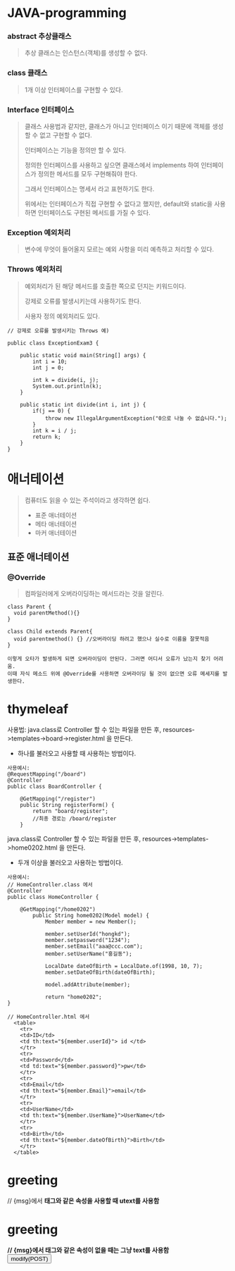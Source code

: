 # JAVA-programming

### abstract 추상클래스
> 추상 클래스는 인스턴스(객체)를 생성할 수 없다.

### class 클래스
> 1개 이상 인터페이스를 구현할 수 있다.

### Interface 인터페이스
> 클래스 사용법과 같지만, 클래스가 아니고 인터페이스 이기 때문에 객체를 생성할 수 없고 구현할 수 없다.
> 
> 인터페이스는 기능을 정의만 할 수 있다. 
> 
> 정의한 인터페이스를 사용하고 싶으면 클래스에서 implements 하여 인터페이스가 정의한 메서드를 모두 구현해줘야 한다.
> 
> 그래서 인터페이스는 명세서 라고 표현하기도 한다.
> 
> 위에서는 인터페이스가 직접 구현할 수 없다고 했지만, default와 static을 사용하면 인터페이스도 구현된 메서드를 가질 수 있다.


### Exception 예외처리
> 변수에 무엇이 들어올지 모르는 예외 사항을 미리 예측하고 처리할 수 있다.

### Throws 예외처리
> 예외처리가 된 해당 메서드를 호출한 쪽으로 던지는 키워드이다.
> 
> 강제로 오류를 발생시키는데 사용하기도 한다.
> 
> 사용자 정의 예외처리도 있다.
> 

```
// 강제로 오류를 발생시키는 Throws 예)

public class ExceptionExam3 {

    public static void main(String[] args) {
        int i = 10;
        int j = 0;
        
        int k = divide(i, j);
        System.out.println(k);
    }
    
    public static int divide(int i, int j) {
        if(j == 0) {
            throw new IllegalArgumentException("0으로 나눌 수 없습니다.");
        }
        int k = i / j;
        return k;
    }
}
```

# 애너테이션  
> 컴퓨터도 읽을 수 있는 주석이라고 생각하면 쉽다.
> - 표준 애너테이션
> - 메타 애너테이션
> - 마커 애너테이션


## 표준 애너테이션
### @Override
> 컴파일러에게 오버라이딩하는 메서드라는 것을 알린다.
```
class Parent {
  void parentMethod(){}
}

class Child extends Parent{
  void parentmethod() {} //오버라이딩 하려고 했으나 실수로 이름을 잘못적음
}

이렇게 오타가 발생하게 되면 오버라이딩이 안된다. 그러면 어디서 오류가 났는지 찾기 어려움.
이때 자식 메소드 위에 @Override를 사용하면 오버라이딩 될 것이 없으면 오류 메세지를 발생한다.
```

# thymeleaf 

사용법:
java.class로 Controller 할 수 있는 파일을 만든 후, resources->templates->board->register.html 을 만든다.
- 하나를 불러오고 사용할 때 사용하는 방법이다.
```
사용예시:
@RequestMapping("/board")
@Controller
public class BoardController {
	
	@GetMapping("/register")
	public String registerForm() {
		return "board/register";
		//최종 경로는 /board/register
	}
```

java.class로 Controller 할 수 있는 파일을 만든 후, resources->templates->home0202.html 을 만든다.
- 두개 이상을 불러오고 사용하는 방법이다.
```
사용예시:
// HomeController.class 에서
@Controller
public class HomeController {

	@GetMapping("/home0202")
		public String home0202(Model model) {
			Member member = new Member();
			
			member.setUserId("hongkd");
			member.setpassword("1234");
			member.setEmail("aaa@ccc.com");
			member.setUserName("홍길동");
			
			LocalDate dateOfBirth = LocalDate.of(1998, 10, 7);
			member.setDateOfBirth(dateOfBirth);
			
			model.addAttribute(member);
			
			return "home0202";
}

// HomeController.html 에서
  <table>
	<tr>
	<td>ID</td>
	<td th:text="${member.userId}"> id </td>
	</tr>
	<tr>
	<td>Password</td>
	<td td:text="${member.password}">pw</td>
	</tr>
	<tr>
	<td>Email</td>
	<td th:text="${member.Email}">email</td>
	</tr>
	<tr>
	<td>UserName</td>
	<td th:text="${member.UserName}">UserName</td>
	</tr>
	<tr>
	<td>Birth</td>
	<td th:text="${member.dateOfBirth}">Birth</td>
	</tr>
  </table>
```

<!-- 타임리프 사용 선언을 했기 때문에 html 파일에서 !DOCTYPE html 필요없음-->
<html xmlns:th="http://www.thymeleaf.org">


<!-- 타임리프 마크업에는 th속성으로 시작한다. -->
<!-- th:text, th:utext 속성을 사용해서 스프링 MVC에 저장된 값 또는 프로퍼티 파일에서 가져온 메세지를 표시 -->
<h1 th:utext="${msg}">greeting</h1> // {msg}에서 <b>태그와 같은 속성을 사용할 때 utext를 사용함
<h1 th:text="${msg}">greeting</h1> // {msg}에서 <b>태그와 같은 속성이 없을 때는 그냥 text를 사용함


<!-- th:action="@{}"는 주소를 의미함. 그래서 board가 있는 controller로 들어가서 modify를 찾음. -->
   <form th:action="@{/board/modify}" method="post">
      <input type="submit" value="modify(POST)">
   </form>




